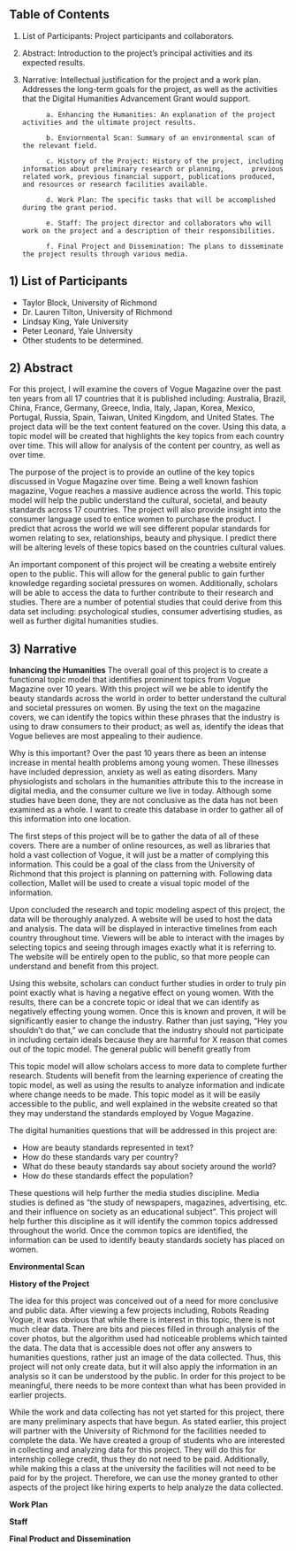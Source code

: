 ## **Table of Contents**
1) List of Participants: Project participants and collaborators.   
2) Abstract: Introduction to the project’s principal activities and its expected results. 
3) Narrative: Intellectual justification for the project and a work plan. Addresses the long-term goals for the project, as well as the activities that the Digital Humanities Advancement Grant would support. 
      
             a. Enhancing the Humanities: An explanation of the project activities and the ultimate project results.                                      
      
             b. Enviornmental Scan: Summary of an environmental scan of the relevant field.  
      
             c. History of the Project: History of the project, including information about preliminary research or planning,       previous related work, previous financial support, publications produced, and resources or research facilities available.  
    
             d. Work Plan: The specific tasks that will be accomplished during the grant period. 
      
             e. Staff: The project director and collaborators who will work on the project and a description of their responsibilities.
        
             f. Final Project and Dissemination: The plans to disseminate the project results through various media. 
      
## **1) List of Participants**
+ Taylor Block, University of Richmond 
+ Dr. Lauren Tilton, University of Richmond 
+ Lindsay King, Yale University 
+ Peter Leonard, Yale University 
+ Other students to be determined. 

## **2) Abstract**
For this project, I will examine the covers of Vogue Magazine over the past ten years from all 17 countries that it is published including: Australia, Brazil, China, France, Germany, Greece, India, Italy, Japan, Korea, Mexico, Portugal, Russia, Spain, Taiwan, United Kingdom, and United States. The project data will be the text content featured on the cover. Using this data, a topic model will be created that highlights the key topics from each country over time. This will allow for analysis of the content per country, as well as over time. 

The purpose of the project is to provide an outline of the key topics discussed in Vogue Magazine over time. Being a well known fashion magazine, Vogue reaches a massive audience across the world. This topic model will help the public understand the cultural, societal, and beauty standards across 17 countries. The project will also provide insight into the consumer language used to entice women to purchase the product. I predict that across the world we will see different popular standards for women relating to sex, relationships, beauty and physique. I predict there will be altering levels of these topics based on the countries cultural values. 

An important component of this project will be creating a website entirely open to the public. This will allow for the general public to gain further knowledge regarding societal pressures on women. Additionally, scholars will be able to access the data to further contribute to their research and studies. There are a number of potential studies that could derive from this data set including: psychological studies, consumer advertising studies, as well as further digital humanities studies. 

## **3) Narrative**

**Inhancing the Humanities**
The overall goal of this project is to create a functional topic model that identifies prominent topics from Vogue Magazine over 10 years. With this project will we be able to identify the beauty standards across the world in order to better understand the cultural and societal pressures on women. By using the text on the magazine covers, we can identify the topics within these phrases that the industry is using to draw consumers to their product; as well as, identify the ideas that Vogue believes are most appealing to their audience. 

Why is this important? Over the past 10 years there as been an intense increase in mental health problems among young women. These illnesses have included depression, anxiety as well as eating disorders. Many physiologists and scholars in the humanities attribute this to the increase in digital media, and the consumer culture we live in today. Although some studies have been done, they are not conclusive as the data has not been examined as a whole. I want to create this database in order to gather all of this information into one location.	

The first steps of this project will be to gather the data of all of these covers. There are a number of online resources, as well as libraries that hold a vast collection of Vogue, it will just be a matter of complying this information. This could be a goal of the class from the University of Richmond that this project is planning on patterning with. Following data collection, Mallet will be used to create a visual topic model of the information. 

Upon concluded the research and topic modeling aspect of this project, the data will be thoroughly analyzed. A website will be used to host the data and analysis. The data will be displayed in interactive timelines from each country throughout time. Viewers will be able to interact with the images by selecting topics and seeing through images exactly what it is referring to. The website will be entirely open to the public, so that more people can understand and benefit from this project. 

Using this website, scholars can conduct further studies in order to truly pin point exactly what is having a negative effect on young women. With the results, there can be a concrete topic or ideal that we can identify as negatively effecting young women. Once this is known and proven, it will be significantly easier to change the industry. Rather than just saying, “Hey you shouldn’t do that,” we can conclude that the industry should not participate in including certain ideals because they are harmful for X reason that comes out of the topic model. The general public will benefit greatly from 

This topic model will allow scholars access to more data to complete further research. Students will benefit from the learning experience of creating the topic model, as well as using the results to analyze information and indicate where change needs to be made. This topic model as it will be easily accessible to the public, and well explained in the website created so that they may understand the standards employed by Vogue Magazine. 

The digital humanities questions that will be addressed in this project are:

+ How are beauty standards represented in text?
+ How do these standards vary per country?
+ What do these beauty standards say about society around the world?
+ How do these standards effect the population?

These questions will help further the media studies discipline. Media studies is defined as “the study of newspapers, magazines, advertising, etc. and their influence on society as an educational subject”. This project will help further this discipline as it will identify the common topics addressed throughout the world. Once the common topics are identified, the information can be used to identify beauty standards society has placed on women.
	



**Environmental Scan**

**History of the Project**

The idea for this project was conceived out of a need for more conclusive and public data. After viewing a few projects including, Robots Reading Vogue, it was obvious that while there is interest in this topic, there is not much clear data. There are bits and pieces filled in through analysis of the cover photos, but the algorithm used had noticeable problems which tainted the data. The data that is accessible does not offer any answers to humanities questions, rather just an image of the data collected. Thus, this project will not only create data, but it will also apply the information in an analysis so it can be understood by the public. In order for this project to be meaningful, there needs to be more context than what has been provided in earlier projects. 

While the work and data collecting has not yet started for this project, there are many preliminary aspects that have begun. As stated earlier, this project will partner with the University of Richmond for the facilities needed to complete the data. We have created a group of students who are interested in collecting and analyzing data for this project. They will do this for internship college credit, thus they do not need to be paid. Additionally, while making this a class at the university the facilities will not need to be paid for by the project. Therefore, we can use the money granted to other aspects of the project like hiring experts to help analyze the data collected. 

**Work Plan**

**Staff**

**Final Product and Dissemination**
